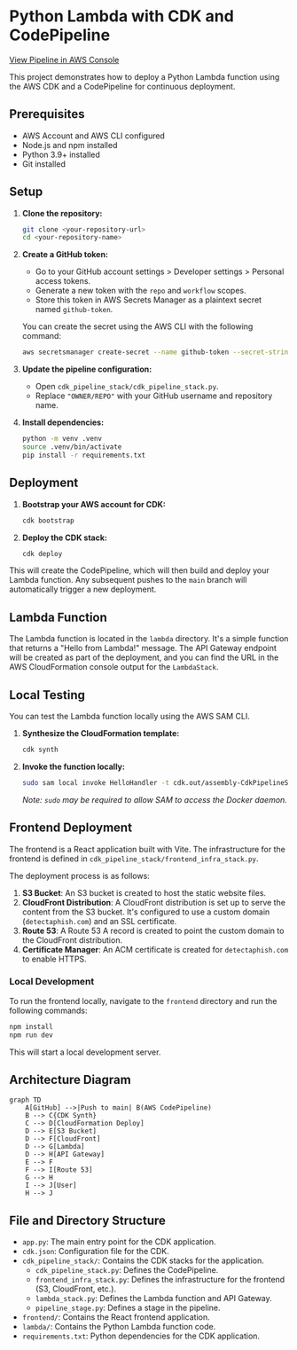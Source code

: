 # Python Lambda with CDK and CodePipeline


[View Pipeline in AWS Console](https://console.aws.amazon.com/codesuite/codepipeline/pipelines/MyPipeline/view)

This project demonstrates how to deploy a Python Lambda function using the AWS CDK and a CodePipeline for continuous deployment.

## Prerequisites

* AWS Account and AWS CLI configured
* Node.js and npm installed
* Python 3.9+ installed
* Git installed

## Setup

1. **Clone the repository:**
   ```bash
   git clone <your-repository-url>
   cd <your-repository-name>
   ```

2. **Create a GitHub token:**
   - Go to your GitHub account settings > Developer settings > Personal access tokens.
   - Generate a new token with the `repo` and `workflow` scopes.
   - Store this token in AWS Secrets Manager as a plaintext secret named `github-token`.

   You can create the secret using the AWS CLI with the following command:
   ```bash
   aws secretsmanager create-secret --name github-token --secret-string <your-github-token>
   ```

3. **Update the pipeline configuration:**
   - Open `cdk_pipeline_stack/cdk_pipeline_stack.py`.
   - Replace `"OWNER/REPO"` with your GitHub username and repository name.

4. **Install dependencies:**
   ```bash
   python -m venv .venv
   source .venv/bin/activate
   pip install -r requirements.txt
   ```

## Deployment

1. **Bootstrap your AWS account for CDK:**
   ```bash
   cdk bootstrap
   ```

2. **Deploy the CDK stack:**
   ```bash
   cdk deploy
   ```

This will create the CodePipeline, which will then build and deploy your Lambda function. Any subsequent pushes to the `main` branch will automatically trigger a new deployment.

## Lambda Function

The Lambda function is located in the `lambda` directory. It's a simple function that returns a "Hello from Lambda!" message. The API Gateway endpoint will be created as part of the deployment, and you can find the URL in the AWS CloudFormation console output for the `LambdaStack`.

## Local Testing

You can test the Lambda function locally using the AWS SAM CLI.

1. **Synthesize the CloudFormation template:**
   ```bash
   cdk synth
   ```

2. **Invoke the function locally:**
   ```bash
   sudo sam local invoke HelloHandler -t cdk.out/assembly-CdkPipelineStack-Deploy/CdkPipelineStackDeployLambdaStack85B16C90.template.json
   ```
   *Note: `sudo` may be required to allow SAM to access the Docker daemon.*

## Frontend Deployment

The frontend is a React application built with Vite. The infrastructure for the frontend is defined in `cdk_pipeline_stack/frontend_infra_stack.py`.

The deployment process is as follows:

1.  **S3 Bucket**: An S3 bucket is created to host the static website files.
2.  **CloudFront Distribution**: A CloudFront distribution is set up to serve the content from the S3 bucket. It's configured to use a custom domain (`detectaphish.com`) and an SSL certificate.
3.  **Route 53**: A Route 53 A record is created to point the custom domain to the CloudFront distribution.
4.  **Certificate Manager**: An ACM certificate is created for `detectaphish.com` to enable HTTPS.

### Local Development

To run the frontend locally, navigate to the `frontend` directory and run the following commands:

```bash
npm install
npm run dev
```

This will start a local development server.

## Architecture Diagram

```mermaid
graph TD
    A[GitHub] -->|Push to main| B(AWS CodePipeline)
    B --> C{CDK Synth}
    C --> D[CloudFormation Deploy]
    D --> E[S3 Bucket]
    D --> F[CloudFront]
    D --> G[Lambda]
    D --> H[API Gateway]
    E --> F
    F --> I[Route 53]
    G --> H
    I --> J[User]
    H --> J
```

## File and Directory Structure

*   `app.py`: The main entry point for the CDK application.
*   `cdk.json`: Configuration file for the CDK.
*   `cdk_pipeline_stack/`: Contains the CDK stacks for the application.
    *   `cdk_pipeline_stack.py`: Defines the CodePipeline.
    *   `frontend_infra_stack.py`: Defines the infrastructure for the frontend (S3, CloudFront, etc.).
    *   `lambda_stack.py`: Defines the Lambda function and API Gateway.
    *   `pipeline_stage.py`: Defines a stage in the pipeline.
*   `frontend/`: Contains the React frontend application.
*   `lambda/`: Contains the Python Lambda function code.
*   `requirements.txt`: Python dependencies for the CDK application.
